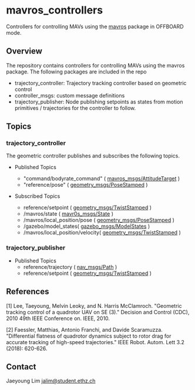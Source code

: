 # mavros_controllers

Controllers for controlling MAVs using the [mavros](https://github.com/mavlink/mavros) package in OFFBOARD mode.


## Overview
The repository contains controllers for controlling MAVs using the mavros package. The following packages are included in the repo
- trajectory_controller: Trajectory tracking controller based on geometric control
- controller_msgs: custom message definitions
- trajectory_publisher: Node publishing setpoints as states from motion primitives / trajectories for the controller to follow.

## Topics
### trajectory_controller
The geometric controller publishes and subscribes the following topics.

- Published Topics
	- "command/bodyrate_command" ( [mavros_msgs/AttitudeTarget](http://docs.ros.org/api/mavros_msgs/html/msg/AttitudeTarget.html) )
	- "reference/pose" ( [geometry_msgs/PoseStamped](http://docs.ros.org/kinetic/api/geometry_msgs/html/msg/PoseStamped.html) )

- Subscribed Topics
	- reference/setpoint ( [geometry_msgs/TwistStamped](http://docs.ros.org/api/geometry_msgs/html/msg/TwistStamped.html) )
	- /mavros/state ( [mavr0s_msgs/State](http://docs.ros.org/api/mavros_msgs/html/msg/State.html) )
	- /mavros/local_position/pose ( [geometry_msgs/PoseStamped](http://docs.ros.org/kinetic/api/geometry_msgs/html/msg/PoseStamped.html) )
	- /gazebo/model_states( [gazebo_msgs/ModelStates](http://docs.ros.org/kinetic/api/gazebo_msgs/html/msg/ModelState.html) )
	- /mavros/local_position/velocity( [geometry_msgs/TwistStamped](http://docs.ros.org/api/geometry_msgs/html/msg/TwistStamped.html) )

### trajectory_publisher
- Published Topics
	- reference/trajectory ( [nav_msgs/Path](http://docs.ros.org/kinetic/api/nav_msgs/html/msg/Path.html) )
	- reference/setpoint ( [geometry_msgs/TwistStamped](http://docs.ros.org/kinetic/api/geometry_msgs/html/msg/Twist.html) )

## References
[1] Lee, Taeyoung, Melvin Leoky, and N. Harris McClamroch. "Geometric tracking control of a quadrotor UAV on SE (3)." Decision and Control (CDC), 2010 49th IEEE Conference on. IEEE, 2010.

[2] Faessler, Matthias, Antonio Franchi, and Davide Scaramuzza. "Differential flatness of quadrotor dynamics subject to rotor drag for accurate tracking of high-speed trajectories." IEEE Robot. Autom. Lett 3.2 (2018): 620-626.

## Contact
Jaeyoung Lim 	jalim@student.ethz.ch
